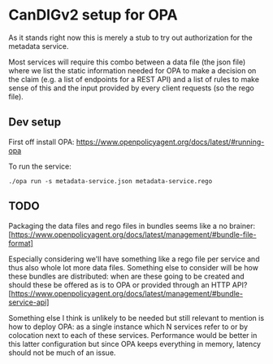 # CanDIGv2 setup for OPA

As it stands right now this is merely a stub to try out
authorization for the metadata service.

Most services will require this combo between a data file (the json file)
where we list the static information needed for OPA to make a decision on
the claim (e.g. a list of endpoints for a REST API) and a list of rules to 
make sense of this and the input provided by every client requests (so
the rego file).


## Dev setup

First off install OPA: https://www.openpolicyagent.org/docs/latest/#running-opa

To run the service:

```
./opa run -s metadata-service.json metadata-service.rego
```

## TODO

Packaging the data files and rego files in bundles seems like a no brainer:
[https://www.openpolicyagent.org/docs/latest/management/#bundle-file-format]

Especially considering we'll have something like a rego file per service
and thus also whole lot more data files. Something else to consider will
be how these bundles are distributed: when are these going to be created and
should these be offered as is to OPA or provided through an HTTP API?
[https://www.openpolicyagent.org/docs/latest/management/#bundle-service-api]

Something else I think is unlikely to be needed but still relevant to mention
is how to deploy OPA: as a single instance which N services refer to or
by colocation next to each of these services. Performance would be better
in this latter configuration but since OPA keeps everything in memory,
latency should not be much of an issue.
